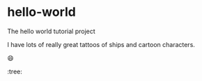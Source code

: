 hello-world
===========

The hello world tutorial project

I have lots of really great tattoos of ships and cartoon characters.

:smile:

:tree:
